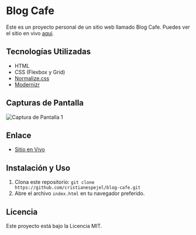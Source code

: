 # Blog Cafe

Este es un proyecto personal de un sitio web llamado Blog Cafe. Puedes ver el sitio en vivo [aquí](https://jolly-hummingbird-cb9b1e.netlify.app/).

## Tecnologías Utilizadas

- HTML
- CSS (Flexbox y Grid)
- [Normalize.css](https://necolas.github.io/normalize.css/)
- [Modernizr](https://modernizr.com/)

## Capturas de Pantalla

![Captura de Pantalla 1](../screenshots/screenshot.png)
<!-- Añade más capturas de pantalla si es necesario -->

## Enlace

- [Sitio en Vivo](https://jolly-hummingbird-cb9b1e.netlify.app/)

## Instalación y Uso

1. Clona este repositorio: `git clone https://github.com/cristianespejel/blog-cafe.git`
2. Abre el archivo `index.html` en tu navegador preferido.

## Licencia

Este proyecto está bajo la Licencia MIT.
